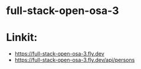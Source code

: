 # full-stack-open-osa-3

# Linkit:
- https://full-stack-open-osa-3.fly.dev
- https://full-stack-open-osa-3.fly.dev/api/persons
